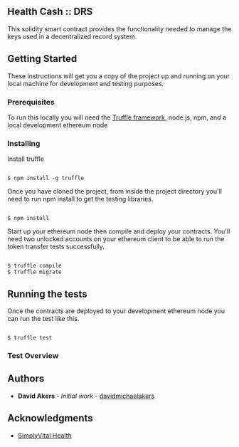 
## Health Cash :: DRS

This solidity smart contract provides the functionality needed to manage the keys used in a decentralized record system. 

## Getting Started

These instructions will get you a copy of the project up and running on your local machine for development and testing purposes. 

### Prerequisites

To run this locally you will need the [Truffle framework](http://truffleframework.com/), node.js, npm, and a local development ethereum node


### Installing

Install truffle

```

$ npm install -g truffle

```

Once you have cloned the project, from inside the project directory you'll need to run npm install to get the 
testing libraries. 

```

$ npm install

```

Start up your ethereum node then compile and deploy your contracts. You'll need two unlocked accounts on your
ethereum client to be able to run the token transfer tests successfully.

```

$ truffle compile
$ truffle migrate

```


## Running the tests

Once the contracts are deployed to your development ethereum node you can run the test like this. 

```

$ truffle test

```

### Test Overview




## Authors

* **David Akers** - *Initial work* - [davidmichaelakers](https://github.com/davidmichaelakers)


## Acknowledgments

* [SimplyVital Health](https://www.simplyvitalhealth.com/)